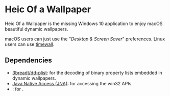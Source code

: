 # Heic Of a Wallpaper

Heic Of a Wallpaper is the missing Windows 10 application to enjoy macOS beautiful dynamic wallpapers.

macOS users can just use the "_Desktop & Screen Saver_" preferences.
Linux users can use [timewall](https://lib.rs/crates/timewall).

## Dependencies

- [3breadt/dd-plist](https://github.com/3breadt/dd-plist): for the decoding of binary property lists embedded in
  dynamic wallpapers.
- [Java Native Access (JNA)](https://github.com/java-native-access/jna): for accessing the win32 APIs.
- [](): for .
